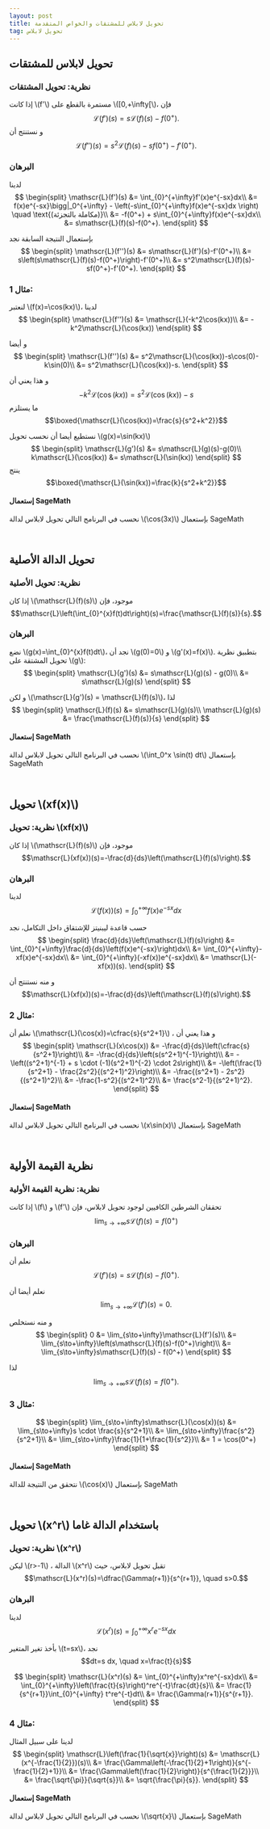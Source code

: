 ```yaml
---
layout: post
title: تحويل لابلاس للمشتقات والخواص المتقدمة
tag: تحويل لابلاس
---
```


## تحويل لابلاس للمشتقات

### نظرية: تحويل المشتقات
إذا كانت \\(f'\\) مستمرة بالقطع على \\([0,+\infty[\\)، فإن
$$\mathscr{L}(f')(s)=s\mathscr{L}(f)(s)-f(0^+).$$
و نستنتج أن
$$\mathscr{L}(f'')(s)=s^2\mathscr{L}(f)(s)-sf(0^+)-f'(0^+).$$

### البرهان
لدينا
$$
\begin{split}
\mathscr{L}(f')(s) &= \int_{0}^{+\infty}f'(x)e^{-sx}dx\\
&= f(x)e^{-sx}\bigg|_0^{+\infty} - \left(-s\int_{0}^{+\infty}f(x)e^{-sx}dx \right) \quad \text{(مكاملة بالتجزئة)}\\
&= -f(0^+) + s\int_{0}^{+\infty}f(x)e^{-sx}dx\\
&= s\mathscr{L}(f)(s)-f(0^+).
\end{split}
$$

بإستعمال النتيجة السابقة نجد
$$
\begin{split}
\mathscr{L}(f'')(s) &= s\mathscr{L}(f')(s)-f'(0^+)\\
&= s\left(s\mathscr{L}(f)(s)-f(0^+)\right)-f'(0^+)\\
&= s^2\mathscr{L}(f)(s)-sf(0^+)-f'(0^+).
\end{split}
$$

### مثال 1:
لنعتبر \\(f(x)=\cos(kx)\\)، لدينا
$$
\begin{split}
\mathscr{L}(f'')(s) &= \mathscr{L}(-k^2\cos(kx))\\
&= -k^2\mathscr{L}(\cos(kx))
\end{split}
$$

و أيضا
$$
\begin{split}
\mathscr{L}(f'')(s) &= s^2\mathscr{L}(\cos(kx))-s\cos(0)-k\sin(0)\\
&= s^2\mathscr{L}(\cos(kx))-s.
\end{split}
$$

و هذا يعني أن
$$-k^2\mathscr{L}(\cos(kx))=s^2\mathscr{L}(\cos(kx))-s$$
ما يستلزم 
$$\boxed{\mathscr{L}(\cos(kx))=\frac{s}{s^2+k^2}}$$

نستطيع أيضا أن نحسب تحويل \\(g(x)=\sin(kx)\\)
$$
\begin{split}
\mathscr{L}(g')(s) &= s\mathscr{L}(g)(s)-g(0)\\
k\mathscr{L}(\cos(kx)) &= s\mathscr{L}(\sin(kx))
\end{split}
$$
ينتج
$$\boxed{\mathscr{L}(\sin(kx))=\frac{k}{s^2+k^2}}$$

#### إستعمال SageMath
نحسب في البرنامج التالي تحويل لابلاس لدالة \\(\cos(3x)\\) بإستعمال SageMath
<div class="sage">
  <script type="text/x-sage">
x,s = var("x,s") ### تعريف المتغيرات المستعملة
k = 3  ### يمكن تغيير قيمة k
f = cos(k*x)
%display latex
laplace(f,x,s)
  </script>
</div>

<br>

## تحويل الدالة الأصلية

### نظرية: تحويل الأصلية
إذا كان \\(\mathscr{L}(f)(s)\\) موجود، فإن
$$\mathscr{L}\left(\int_{0}^{x}f(t)dt\right)(s)=\frac{\mathscr{L}(f)(s)}{s}.$$

### البرهان
نضع \\(g(x)=\int_{0}^{x}f(t)dt\\)، نجد أن \\(g(0)=0\\) و \\(g'(x)=f(x)\\). بتطبيق نظرية تحويل المشتقة على \\(g\\):
$$
\begin{split}
\mathscr{L}(g')(s) &= s\mathscr{L}(g)(s) - g(0)\\
&= s\mathscr{L}(g)(s)
\end{split}
$$

و لكن \\(\mathscr{L}(g')(s) = \mathscr{L}(f)(s)\\)، لذا
$$
\begin{split}
\mathscr{L}(f)(s) &= s\mathscr{L}(g)(s)\\
\mathscr{L}(g)(s) &= \frac{\mathscr{L}(f)(s)}{s}
\end{split}
$$

#### إستعمال SageMath
نحسب في البرنامج التالي تحويل لابلاس لدالة \\(\int_0^x \sin(t) dt\\) بإستعمال SageMath
<div class="sage">
  <script type="text/x-sage">
x,s,t = var("x,s,t") ### تعريف المتغيرات المستعملة
f = integrate(sin(t), t, 0, x)  ### تعريف الدالة الأصلية
%display latex
laplace(f,x,s)
  </script>
</div>

<br>

## تحويل \\(xf(x)\\)

### نظرية: تحويل \\(xf(x)\\)
إذا كان \\(\mathscr{L}(f)(s)\\) موجود، فإن
$$\mathscr{L}(xf(x))(s)=-\frac{d}{ds}\left(\mathscr{L}(f)(s)\right).$$

### البرهان
لدينا
$$\mathscr{L}(f(x))(s)=\int_{0}^{+\infty}f(x)e^{-sx}dx$$

حسب قاعدة ليبنيتز للإشتقاق داخل التكامل، نجد
$$
\begin{split}
\frac{d}{ds}\left(\mathscr{L}(f)(s)\right) &= \int_{0}^{+\infty}\frac{d}{ds}\left(f(x)e^{-sx}\right)dx\\
&= \int_{0}^{+\infty}-xf(x)e^{-sx}dx\\
&= \int_{0}^{+\infty}(-xf(x))e^{-sx}dx\\
&= \mathscr{L}(-xf(x))(s).
\end{split}
$$

و منه نستنتج أن
$$\mathscr{L}(xf(x))(s)=-\frac{d}{ds}\left(\mathscr{L}(f)(s)\right).$$

### مثال 2:
نعلم أن \\(\mathscr{L}(\cos(x))=\cfrac{s}{s^2+1}\\) ، و هذا يعني أن 
$$
\begin{split}
\mathscr{L}(x\cos(x)) &= -\frac{d}{ds}\left(\cfrac{s}{s^2+1}\right)\\
&= -\frac{d}{ds}\left(s(s^2+1)^{-1}\right)\\
&= -\left((s^2+1)^{-1} + s \cdot (-1)(s^2+1)^{-2} \cdot 2s\right)\\
&= -\left(\frac{1}{s^2+1} - \frac{2s^2}{(s^2+1)^2}\right)\\
&= -\frac{(s^2+1) - 2s^2}{(s^2+1)^2}\\
&= -\frac{1-s^2}{(s^2+1)^2}\\
&= \frac{s^2-1}{(s^2+1)^2}.
\end{split}
$$

#### إستعمال SageMath
نحسب في البرنامج التالي تحويل لابلاس لدالة \\(x\sin(x)\\) بإستعمال SageMath
<div class="sage">
  <script type="text/x-sage">
x,s = var("x,s") ### تعريف المتغيرات المستعملة
f = x*sin(x)  ### يمكن تغيير الدالة
%display latex
laplace(f,x,s)
  </script>
</div>

<br>

## نظرية القيمة الأولية

### نظرية: نظرية القيمة الأولية
إذا كانت \\(f\\) و \\(f'\\) تحققان الشرطين الكافيين لوجود تحويل لابلاس، فإن
$$\lim_{s\to+\infty}s\mathscr{L}(f)(s)=f(0^+)$$

### البرهان
نعلم أن
$$\mathscr{L}(f')(s)=s\mathscr{L}(f)(s)-f(0^+).$$

نعلم أيضا أن
$$\lim_{s\to+\infty}\mathscr{L}(f')(s)=0.$$

و منه نستخلص
$$
\begin{split}
0 &= \lim_{s\to+\infty}\mathscr{L}(f')(s)\\
&= \lim_{s\to+\infty}\left(s\mathscr{L}(f)(s)-f(0^+)\right)\\
&= \lim_{s\to+\infty}s\mathscr{L}(f)(s) - f(0^+)
\end{split}
$$

لذا
$$\lim_{s\to+\infty}s\mathscr{L}(f)(s)=f(0^+).$$

### مثال 3:
$$
\begin{split}
\lim_{s\to+\infty}s\mathscr{L}(\cos(x))(s) &= \lim_{s\to+\infty}s \cdot \frac{s}{s^2+1}\\
&= \lim_{s\to+\infty}\frac{s^2}{s^2+1}\\
&= \lim_{s\to+\infty}\frac{1}{1+\frac{1}{s^2}}\\
&= 1 = \cos(0^+)
\end{split}
$$

#### إستعمال SageMath
نتحقق من النتيجة للدالة \\(\cos(x)\\) بإستعمال SageMath
<div class="sage">
  <script type="text/x-sage">
x,s = var("x,s") ### تعريف المتغيرات المستعملة
f = cos(x)
laplace_f = laplace(f,x,s)
%display latex
print("تحويل لابلاس للدالة cos(x):")
show(laplace_f)
print("حساب النهاية:")
limit_result = limit(s*laplace_f, s, +infinity)
show(limit_result)
  </script>
</div>

<br>

## تحويل \\(x^r\\) باستخدام الدالة غاما

### نظرية: تحويل \\(x^r\\)
ليكن \\(r>-1\\) ، الدالة \\(x^r\\) تقبل تحويل لابلاس، حيث
$$\mathscr{L}(x^r)(s)=\dfrac{\Gamma(r+1)}{s^{r+1}}, \quad s>0.$$

### البرهان
لدينا 
$$\mathscr{L}(x^r)(s)=\int_{0}^{+\infty}x^re^{-sx}dx$$

بأخذ تغير المتغير \\(t=sx\\)، نجد
$$dt=s dx, \quad x=\frac{t}{s}$$

$$
\begin{split}
\mathscr{L}(x^r)(s) &= \int_{0}^{+\infty}x^re^{-sx}dx\\
&= \int_{0}^{+\infty}\left(\frac{t}{s}\right)^re^{-t}\frac{dt}{s}\\
&= \frac{1}{s^{r+1}}\int_{0}^{+\infty} t^re^{-t}dt\\
&= \frac{\Gamma(r+1)}{s^{r+1}}.
\end{split}
$$

### مثال 4:
لدينا على سبيل المثال
$$
\begin{split}
\mathscr{L}\left(\frac{1}{\sqrt{x}}\right)(s) &= \mathscr{L}(x^{-\frac{1}{2}})(s)\\
&= \frac{\Gamma\left(-\frac{1}{2}+1\right)}{s^{-\frac{1}{2}+1}}\\
&= \frac{\Gamma\left(\frac{1}{2}\right)}{s^{\frac{1}{2}}}\\
&= \frac{\sqrt{\pi}}{\sqrt{s}}\\
&= \sqrt{\frac{\pi}{s}}.
\end{split}
$$

#### إستعمال SageMath
نحسب في البرنامج التالي تحويل لابلاس لدالة \\(\sqrt{x}\\) بإستعمال SageMath
<div class="sage">
  <script type="text/x-sage">
x,s = var("x,s") ### تعريف المتغيرات المستعملة
f = sqrt(x)  ### يمكن تغيير الدالة مثل x^(3/2) أو x^(-1/2)
%display latex
laplace(f,x,s)
  </script>
</div>

<script src="https://utteranc.es/client.js"
        repo="bachirmath/bachirmath.github.io"
        issue-term="pathname"
        theme="boxy-light"
        crossorigin="anonymous"
        async>
</script>
